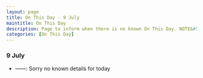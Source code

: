 ```yaml
---
layout: page
title: On This Day - 9 July
maintitle: On This Day
description: Page to inform when there is no known On This Day. NOTE&#58; There may still be comments.
categories: [On This Day]
---
```


### 9 July
* ——: Sorry no known details for today

